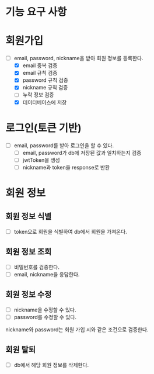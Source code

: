 # 기능 요구 사항

# 회원가입

- [ ]  email, password, nickname을 받아 회원 정보를 등록한다.
   - [x]  email 중복 검증
   - [x]  email 규칙 검증
   - [x]  password 규칙 검증
   - [x]  nickname 규칙 검증
   - [ ]  누락 정보 검증
   - [x]  데이터베이스에 저장

# 로그인(토큰 기반)

- [ ]  email, password를 받아 로그인을 할 수 있다.
    - [ ]  email, password가 db에 저장된 값과 일치하는지 검증
    - [ ]  jwtToken을 생성
    - [ ]  nickname과 token을 response로 반환

# 회원 정보

## 회원 정보 식별

- [ ]  token으로 회원을 식별하여 db에서 회원을 가져온다.

## 회원 정보 조회

- [ ]  비밀번호를 검증한다.
- [ ]  email, nickname을 응답한다.

## 회원 정보 수정

- [ ]  nickname을 수정할 수 있다.
- [ ]  password를 수정할 수 있다.

nickname와 password는 회원 가입 시와 같은 조건으로 검증한다.

## 회원 탈퇴

- [ ]  db에서 해당 회원 정보를 삭제한다.